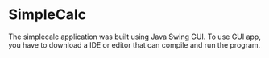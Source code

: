# SimpleCalc
The simplecalc application was built using Java Swing GUI.
To use GUI app, you have to download a IDE or editor that can compile and run the program.
